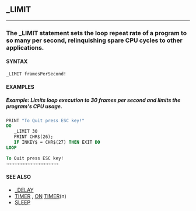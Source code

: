 ## _LIMIT
---

### The _LIMIT statement sets the loop repeat rate of a program to so many per second, relinquishing spare CPU cycles to other applications.

#### SYNTAX

`_LIMIT framesPerSecond!`

#### EXAMPLES
##### Example: Limits loop execution to 30 frames per second and limits the program's CPU usage.
```vb
PRINT "To Quit press ESC key!"
DO
   _LIMIT 30
   PRINT CHR$(26);
   IF INKEY$ = CHR$(27) THEN EXIT DO
LOOP
```
  
```vb
To Quit press ESC key!
→→→→→→→→→→→→→→→→→→→→
```
  


#### SEE ALSO
* [_DELAY](./_DELAY.md)
* [TIMER](./TIMER.md) , [ON](./ON.md) [TIMER](./TIMER.md)(n)
* [SLEEP](./SLEEP.md)
